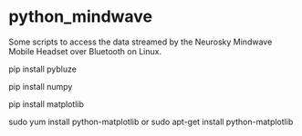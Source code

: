 # python_mindwave
Some scripts to access the data streamed by the Neurosky Mindwave Mobile Headset over Bluetooth on Linux.

pip install pybluze

pip install numpy

pip install matplotlib

sudo yum install python-matplotlib
or
sudo apt-get install python-matplotlib
